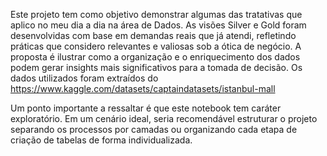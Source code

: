 Este projeto tem como objetivo demonstrar algumas das tratativas que aplico no meu dia a dia na área de Dados. As visões Silver e Gold foram desenvolvidas com base em demandas reais que já atendi, refletindo práticas que considero relevantes e valiosas sob a ótica de negócio. A proposta é ilustrar como a organização e o enriquecimento dos dados podem gerar insights mais significativos para a tomada de decisão. Os dados utilizados foram extraídos do https://www.kaggle.com/datasets/captaindatasets/istanbul-mall 

Um ponto importante a ressaltar é que este notebook tem caráter exploratório. Em um cenário ideal, seria recomendável estruturar o projeto separando os processos por camadas ou organizando cada etapa de criação de tabelas de forma individualizada.
